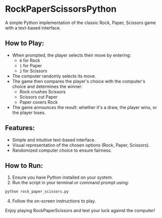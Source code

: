 # RockPaperScissorsPython
A simple Python implementation of the classic Rock, Paper, Scissors game with a text-based interface.

## How to Play:
- When prompted, the player selects their move by entering:
  - `0` for Rock
  - `1` for Paper
  - `2` for Scissors
- The computer randomly selects its move.
- The game then compares the player's choice with the computer's choice and determines the winner:
  - Rock crushes Scissors
  - Scissors cut Paper
  - Paper covers Rock
- The game announces the result: whether it's a draw, the player wins, or the player loses.

## Features:
- Simple and intuitive text-based interface.
- Visual representation of the chosen options (Rock, Paper, Scissors).
- Randomized computer choice to ensure fairness.

## How to Run:
1. Ensure you have Python installed on your system.
2. Run the script in your terminal or command prompt using:

  ```bash
  python rock_paper_scissors.py
  ```
4. Follow the on-screen instructions to play.

Enjoy playing RockPaperScissors and test your luck against the computer!
